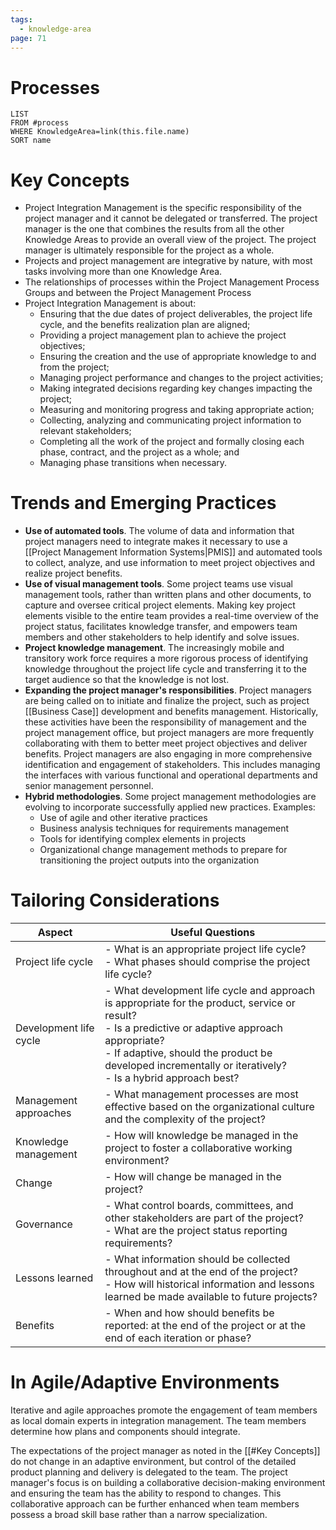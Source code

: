 ```yaml
---
tags:
  - knowledge-area
page: 71
---
```

# Processes
```dataview
LIST
FROM #process 
WHERE KnowledgeArea=link(this.file.name)
SORT name
```
# Key Concepts
- Project Integration Management is the specific responsibility of the project manager and it cannot be delegated or transferred. The project manager is the one that combines the results from all the other Knowledge Areas to provide an overall view of the project. The project manager is ultimately responsible for the project as a whole.
- Projects and project management are integrative by nature, with most tasks involving more than one Knowledge Area.
- The relationships of processes within the Project Management Process Groups and between the Project Management Process
- Project Integration Management is about:
	- Ensuring that the due dates of project deliverables, the project life cycle, and the benefits realization plan are aligned;
	- Providing a project management plan to achieve the project objectives;
	- Ensuring the creation and the use of appropriate knowledge to and from the project;
	- Managing project performance and changes to the project activities;
	- Making integrated decisions regarding key changes impacting the project;
	- Measuring and monitoring progress and taking appropriate action;
	- Collecting, analyzing and communicating project information to relevant stakeholders;
	- Completing all the work of the project and formally closing each phase, contract, and the project as a whole; and
	- Managing phase transitions when necessary.
# Trends and Emerging Practices
- **Use of automated tools**. The volume of data and information that project managers need to integrate makes it necessary to use a [[Project Management Information Systems|PMIS]] and automated tools to collect, analyze, and use information to meet project objectives and realize project benefits.
- **Use of visual management tools**. Some project teams use visual management tools, rather than written plans and other documents, to capture and oversee critical project elements. Making key project elements visible to the entire team provides a real-time overview of the project status, facilitates knowledge transfer, and empowers team members and other stakeholders to help identify and solve issues.
- **Project knowledge management**. The increasingly mobile and transitory work force requires a more rigorous process of identifying knowledge throughout the project life cycle and transferring it to the target audience so that the knowledge is not lost.
- **Expanding the project manager's responsibilities**. Project managers are being called on to initiate and finalize the project, such as project [[Business Case]] development and benefits management. Historically, these activities have been the responsibility of management and the project management office, but project managers are more frequently collaborating with them to better meet project objectives and deliver benefits. Project managers are also engaging in more comprehensive identification and engagement of stakeholders. This includes managing the interfaces with various functional and operational departments and senior management personnel.
- **Hybrid methodologies**. Some project management methodologies are evolving to incorporate successfully applied new practices. Examples:
	- Use of agile and other iterative practices
	- Business analysis techniques for requirements management
	- Tools for identifying complex elements in projects
	- Organizational change management methods to prepare for transitioning the project outputs into the organization
# Tailoring Considerations
| Aspect | Useful Questions |
| ---- | ---- |
| Project life cycle | - What is an appropriate project life cycle?<br>- What phases should comprise the project life cycle? |
| Development life cycle | - What development life cycle and approach is appropriate for the product, service or result?<br>- Is a predictive or adaptive approach appropriate?<br>- If adaptive, should the product be developed incrementally or iteratively?<br>- Is a hybrid approach best? |
| Management approaches | - What management processes are most effective based on the organizational culture and the complexity of the project? |
| Knowledge management | - How will knowledge be managed in the project to foster a collaborative working environment? |
| Change | - How will change be managed in the project? |
| Governance | - What control boards, committees, and other stakeholders are part of the project?<br>- What are the project status reporting requirements? |
| Lessons learned | - What information should be collected throughout and at the end of the project?<br>- How will historical information and lessons learned be made available to future projects? |
| Benefits | - When and how should benefits be reported: at the end of the project or at the end of each iteration or phase? |
# In Agile/Adaptive Environments
Iterative and agile approaches promote the engagement of team members as local domain experts in integration management. The team members determine how plans and components should integrate.

The expectations of the project manager as noted in the [[#Key Concepts]] do not change in an adaptive environment, but control of the detailed product planning and delivery is delegated to the team. The project manager's focus is on building a collaborative decision-making environment and ensuring the team has the ability to respond to changes. This collaborative approach can be further enhanced when team members possess a broad skill base rather than a narrow specialization.
